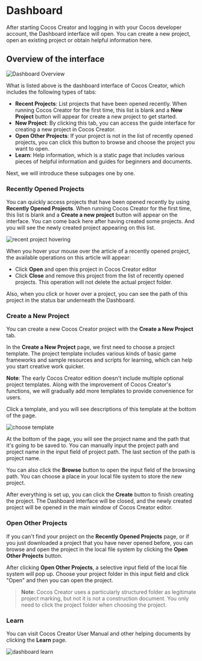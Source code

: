 # Dashboard

After starting Cocos Creator and logging in with your Cocos developer account, the Dashboard interface will open. You can create a new project, open an existing project or obtain helpful information here.

## Overview of the interface

![Dashboard Overview](dashboard/overview.png)

What is listed above is the dashboard interface of Cocos Creator, which includes the following types of tabs:

- **Recent Projects**: List projects that have been opened recently. When running Cocos Creator for the first time, this list is blank and a **New Project** button will appear for create a new project to get started.
- **New Project**: By clicking this tab, you can access the guide interface for creating a new project in Cocos Creator.
- **Open Other Projects**: If your project is not in the list of recently opened projects, you can click this button to browse and choose the project you want to open.
- **Learn**: Help information, which is a static page that includes various pieces of helpful information and guides for beginners and documents.

Next, we will introduce these subpages one by one.

### Recently Opened Projects

You can quickly access projects that have been opened recently by using **Recently Opened Projects**. When running Cocos Creator for the first time, this list is blank and a **Create a new project** button will appear on the interface. You can come back here after having created some projects. And you will see the newly created project appearing on this list.

![recent project hovering](dashboard/recent_project.png)

When you hover your mouse over the article of a recently opened project, the available operations on this article will appear:

- Click **Open** and open this project in Cocos Creator editor
- Click **Close** and remove this project from the list of recently opened projects. This operation will not delete the actual project folder.

Also, when you click or hover over a project, you can see the path of this project in the status bar underneath the Dashboard.

### Create a New Project

You can create a new Cocos Creator project with the **Create a New Project** tab.

In the **Create a New Project** page, we first need to choose a project template. The project template includes various kinds of basic game frameworks and sample resources and scripts for learning, which can help you start creative work quicker.

**Note**: The early Cocos Creator edition doesn't include multiple optional project templates. Along with the improvement of Cocos Creator's functions, we will gradually add more templates to provide convenience for users.

Click a template, and you will see descriptions of this template at the bottom of the page.

![choose template](dashboard/new_project.png)

At the bottom of the page, you will see the project name and the path that it's going to be saved to. You can manually input the project path and project name in the input field of project path. The last section of the path is project name.

You can also click the **Browse** button to open the input field of the browsing path. You can choose a place in your local file system to store the new project.

After everything is set up, you can click the **Create** button to finish creating the project. The Dashboard interface will be closed, and the newly created project will be opened in the main window of Cocos Creator editor.

### Open Other Projects

If you can't find your project on the **Recently Opened Projects** page, or if you just downloaded a project that you have never opened before, you can browse and open the project in the local file system by clicking the **Open Other Projects** button.

After clicking **Open Other Projects**, a selective input field of the local file system will pop up. Choose your project folder in this input field and click "Open" and then you can open the project.

> **Note**: Cocos Creator uses a particularly structured folder as legitimate project marking, but not it is not a construction document. You only need to click the project folder when choosing the project.

### Learn

You can visit Cocos Creator User Manual and other helping documents by clicking the **Learn** page.

![dashboard learn](dashboard/learn.png)
